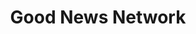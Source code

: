 ---
facebook: https://facebook.com/thegoodnewsnetwork
instagram: https://instagram.com/goodnewsnetwork
logohandle: goodnewsnetwork
pinterest: https://pinterest.com/goodnewsnetwork
sort: goodnewsnetwork
title: Good News Network
twitter: https://x.com/GoodNewsNetwork
website: https://www.goodnewsnetwork.org/
youtube: https://youtube.com/user/goodnewsnetwork
---